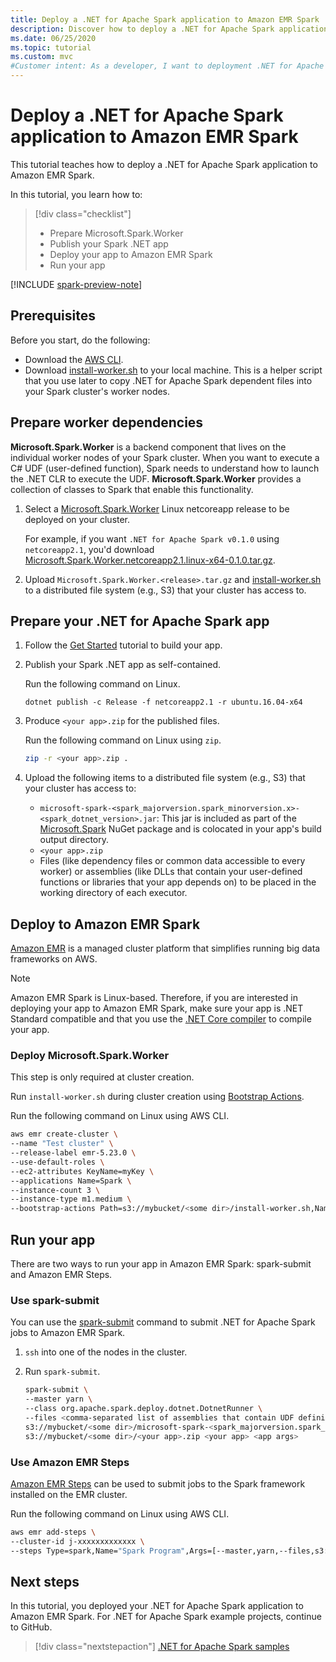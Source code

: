 ```yaml
---
title: Deploy a .NET for Apache Spark application to Amazon EMR Spark
description: Discover how to deploy a .NET for Apache Spark application to Amazon EMR Spark.
ms.date: 06/25/2020
ms.topic: tutorial
ms.custom: mvc
#Customer intent: As a developer, I want to deployment .NET for Apache Spark application to Amazon EMR Spark.
---
```


# Deploy a .NET for Apache Spark application to Amazon EMR Spark

This tutorial teaches how to deploy a .NET for Apache Spark application to Amazon EMR Spark.

In this tutorial, you learn how to:

> [!div class="checklist"]
>
> * Prepare Microsoft.Spark.Worker
> * Publish your Spark .NET app
> * Deploy your app to Amazon EMR Spark
> * Run your app

[!INCLUDE [spark-preview-note](../../../includes/spark-preview-note.md)]

## Prerequisites

Before you start, do the following:

* Download the [AWS CLI](https://aws.amazon.com/cli/).
* Download [install-worker.sh](https://github.com/dotnet/spark/blob/master/deployment/install-worker.sh) to your local machine. This is a helper script that you use later to copy .NET for Apache Spark dependent files into your Spark cluster's worker nodes.

## Prepare worker dependencies

**Microsoft.Spark.Worker** is a backend component that lives on the individual worker nodes of your Spark cluster. When you want to execute a C# UDF (user-defined function), Spark needs to understand how to launch the .NET CLR to execute the UDF. **Microsoft.Spark.Worker** provides a collection of classes to Spark that enable this functionality.

1. Select a [Microsoft.Spark.Worker](https://github.com/dotnet/spark/releases) Linux netcoreapp release to be deployed on your cluster.

   For example, if you want `.NET for Apache Spark v0.1.0` using `netcoreapp2.1`, you'd download [Microsoft.Spark.Worker.netcoreapp2.1.linux-x64-0.1.0.tar.gz](https://github.com/dotnet/spark/releases/download/v0.1.0/Microsoft.Spark.Worker.netcoreapp2.1.linux-x64-0.1.0.tar.gz).

2. Upload `Microsoft.Spark.Worker.<release>.tar.gz` and [install-worker.sh](https://github.com/dotnet/spark/blob/master/deployment/install-worker.sh) to a distributed file system (e.g., S3) that your cluster has access to.

## Prepare your .NET for Apache Spark app

1. Follow the [Get Started](get-started.md) tutorial to build your app.

2. Publish your Spark .NET app as self-contained.

   Run the following command on Linux.

   ```dotnetcli
   dotnet publish -c Release -f netcoreapp2.1 -r ubuntu.16.04-x64
   ```

3. Produce `<your app>.zip` for the published files.

   Run the following command on Linux using `zip`.

   ```bash
   zip -r <your app>.zip .
   ```

4. Upload the following items to a distributed file system (e.g., S3) that your cluster has access to:

   * `microsoft-spark-<spark_majorversion.spark_minorversion.x>-<spark_dotnet_version>.jar`: This jar is included as part of the [Microsoft.Spark](https://www.nuget.org/packages/Microsoft.Spark/) NuGet package and is colocated in your app's build output directory.
   * `<your app>.zip`
   * Files (like dependency files or common data accessible to every worker) or assemblies (like DLLs that contain your user-defined functions or libraries that your app depends on) to be placed in the working directory of each executor.

## Deploy to Amazon EMR Spark

[Amazon EMR](https://docs.aws.amazon.com/emr/latest/ManagementGuide/emr-what-is-emr.html) is a managed cluster platform that simplifies running big data frameworks on AWS.

> [!NOTE]
> Amazon EMR Spark is Linux-based. Therefore, if you are interested in deploying your app to Amazon EMR Spark, make sure your app is .NET Standard compatible and that you use the [.NET Core compiler](https://dotnet.microsoft.com/download) to compile your app.

### Deploy Microsoft.Spark.Worker

This step is only required at cluster creation.

Run `install-worker.sh` during cluster creation using [Bootstrap Actions](https://docs.aws.amazon.com/emr/latest/ManagementGuide/emr-plan-bootstrap.html).

Run the following command on Linux using AWS CLI.

```bash
aws emr create-cluster \
--name "Test cluster" \
--release-label emr-5.23.0 \
--use-default-roles \
--ec2-attributes KeyName=myKey \
--applications Name=Spark \
--instance-count 3 \
--instance-type m1.medium \
--bootstrap-actions Path=s3://mybucket/<some dir>/install-worker.sh,Name="Install Microsoft.Spark.Worker",Args=["aws","s3://mybucket/<some dir>/Microsoft.Spark.Worker.<release>.tar.gz","/usr/local/bin"]
```

## Run your app

There are two ways to run your app in Amazon EMR Spark: spark-submit and Amazon EMR Steps.

### Use spark-submit

You can use the [spark-submit](https://spark.apache.org/docs/latest/submitting-applications.html) command to submit .NET for Apache Spark jobs to Amazon EMR Spark.

1. `ssh` into one of the nodes in the cluster.

2. Run `spark-submit`.

   ```bash
   spark-submit \
   --master yarn \
   --class org.apache.spark.deploy.dotnet.DotnetRunner \
   --files <comma-separated list of assemblies that contain UDF definitions, if any> \
   s3://mybucket/<some dir>/microsoft-spark-<spark_majorversion.spark_minorversion.x>-<spark_dotnet_version>.jar \
   s3://mybucket/<some dir>/<your app>.zip <your app> <app args>
   ```

### Use Amazon EMR Steps

[Amazon EMR Steps](https://docs.aws.amazon.com/emr/latest/ReleaseGuide/emr-spark-submit-step.html) can be used to submit jobs to the Spark framework installed on the EMR cluster.

Run the following command on Linux using AWS CLI.

```bash
aws emr add-steps \
--cluster-id j-xxxxxxxxxxxxx \
--steps Type=spark,Name="Spark Program",Args=[--master,yarn,--files,s3://mybucket/<some dir>/<udf assembly>,--class,org.apache.spark.deploy.dotnet.DotnetRunner,s3://mybucket/<some dir>/microsoft-spark-<spark_majorversion.spark_minorversion.x>-<spark_dotnet_version>.jar,s3://mybucket/<some dir>/<your app>.zip,<your app>,<app arg 1>,<app arg 2>,...,<app arg n>],ActionOnFailure=CONTINUE
```

## Next steps

In this tutorial, you deployed your .NET for Apache Spark application to Amazon EMR Spark. For .NET for Apache Spark example projects, continue to GitHub.

> [!div class="nextstepaction"]
> [.NET for Apache Spark samples](https://github.com/dotnet/spark/tree/master/examples)
